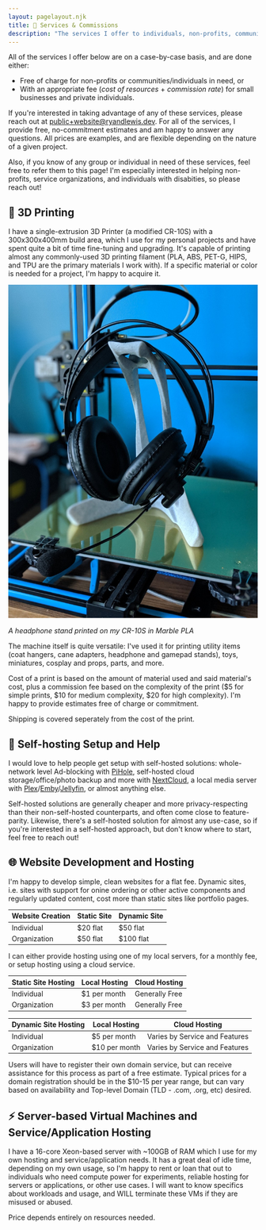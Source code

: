 ```yaml
---
layout: pagelayout.njk
title: 🚀 Services & Commissions 
description: "The services I offer to individuals, non-profits, communities, and small businesses."
---
```


All of the services I offer below are on a case-by-case basis, and are done either:
* Free of charge for non-profits or communities/individuals in need, or
* With an appropriate fee (*cost of resources* + *commission rate*) for small businesses and private individuals.

If you're interested in taking advantage of any of these services, please reach out at [public+website@ryandlewis.dev](mailto:public+website@ryandlewis.dev). For all of the services, I provide free, no-commitment estimates and am happy to answer any questions. All prices are examples, and are flexible depending on the nature of a given project.

Also, if you know of any group or individual in need of these services, feel free to refer them to this page! I'm especially interested in helping non-profits, service organizations, and individuals with disabities, so please reach out!

## 🤖 3D Printing

I have a single-extrusion 3D Printer (a modified CR-10S) with a 300x300x400mm build area, which I use for my personal projects and have spent quite a bit of time fine-tuning and upgrading. 
It's capable of printing almost any commonly-used 3D printing filament (PLA, ABS, PET-G, HIPS, and TPU are the primary materials I work with).
If a specific material or color is needed for a project, I'm happy to acquire it.

<div class="image">

![A headphone stand printed on my CR-10S in Marble PLA](/assets/images/headphone-stand.jpg#responsiveimage "A headphone stand printed on my CR-10S in Marble PLA")

_A headphone stand printed on my CR-10S in Marble PLA_

</div>

The machine itself is quite versatile: I've used it for printing utility items (coat hangers, cane adapters, headphone and gamepad stands), toys, miniatures, cosplay and props, parts, and more.

Cost of a print is based on the amount of material used and said material's cost, plus a commission fee based on the complexity of the print ($5 for simple prints, $10 for medium complexity, $20 for high complexity). I'm happy to provide estimates free of charge or commitment.

Shipping is covered seperately from the cost of the print.

## 🏡 Self-hosting Setup and Help

I would love to help people get setup with self-hosted solutions: 
whole-network level Ad-blocking with [PiHole](https://pi-hole.net/), self-hosted cloud storage/office/photo backup and more with [NextCloud](https://nextcloud.com), a local media server with [Plex](https://www.plex.tv/)/[Emby](https://emby.media/)/[Jellyfin](https://jellyfin.org/), or almost anything else.

Self-hosted solutions are generally cheaper and more privacy-respecting than their non-self-hosted counterparts, and often come close to feature-parity. Likewise, there's a self-hosted solution for almost any use-case, so if you're interested in a self-hosted approach, but don't know where to start, feel free to reach out!

## 🌐 Website Development and Hosting

I'm happy to develop simple, clean websites for a flat fee. Dynamic sites, i.e. sites with support for onine ordering or other active components and regularly updated content, cost more than static sites like portfolio pages.

| Website Creation  | Static Site | Dynamic Site   |
|-------------------|-------------|----------------|
| Individual        | $20 flat    | $50 flat       |
| Organization      | $50 flat    | $100 flat      |


I can either provide hosting using one of my local servers, for a monthly fee, or setup hosting using a cloud service.

| Static Site Hosting | Local Hosting  | Cloud Hosting  |
|---------------------|----------------|----------------|
| Individual          | $1 per month   | Generally Free |
| Organization        | $3 per month   | Generally Free |


| Dynamic Site Hosting | Local Hosting  | Cloud Hosting                  |
|----------------------|----------------|--------------------------------|
| Individual           | $5 per month   | Varies by Service and Features |
| Organization         | $10 per month  | Varies by Service and Features |

Users will have to register their own domain service, but can receive assistance for this process as part of a free estimate. Typical prices for a domain registration should be in the $10-15 per year range, but can vary based on availability and Top-level Domain (TLD - .com, .org, etc) desired.

## ⚡ Server-based Virtual Machines and Service/Application Hosting

I have a 16-core Xeon-based server with ~100GB of RAM which I use for my own hosting and service/application needs. It has a great deal of idle time, depending on my own usage, so I'm happy to rent or loan that out to individuals who need compute power for experiments, reliable hosting for servers or applications, or other use cases. I will want to know specifics about workloads and usage, and WILL terminate these VMs if they are misused or abused.

Price depends entirely on resources needed.
